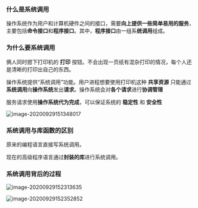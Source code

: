 ### 什么是系统调用

操作系统作为用户和计算机硬件之间的接口，需要**向上提供一些简单易用的服务**，主要包括**命令接口**和**程序接口**。其中，**程序接口**由一组系**统调用**组成。



### 为什么要系统调用

俩人同时摁下打印机的 **打印** 按钮。不会出现一页纸有混杂打印的情况，每个人还是清晰的打印出自己的东西。

操作系统提供“系统调用”功能。用户进程想要使用打印机这种 **共享资源** 只能通过**系统调用**向**操作系统**发出**请求**。操作系统会对**各个请求**进行**协调管理**

服务请求使用**操作系统代为完成**，可以保证系统的 **稳定性** 和 **安全性**

![image-20200929151348017](C:\Users\UncleDong\AppData\Roaming\Typora\typora-user-images\image-20200929151348017.png)



### 系统调用与库函数的区别

原来的编程语言直接写系统调用。

现在的高级程序语言通过**封装的库**进行系统调用。



### 系统调用背后的过程

![image-20200929152313635](C:\Users\UncleDong\AppData\Roaming\Typora\typora-user-images\image-20200929152313635.png)

![image-20200929152352852](C:\Users\UncleDong\AppData\Roaming\Typora\typora-user-images\image-20200929152352852.png)